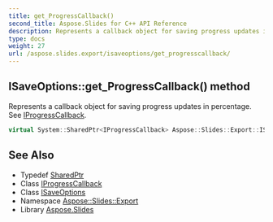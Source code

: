 ```yaml
---
title: get_ProgressCallback()
second_title: Aspose.Slides for C++ API Reference
description: Represents a callback object for saving progress updates in percentage. See IProgressCallback.
type: docs
weight: 27
url: /aspose.slides.export/isaveoptions/get_progresscallback/
---
```

## ISaveOptions::get_ProgressCallback() method


Represents a callback object for saving progress updates in percentage. See [IProgressCallback](../../../aspose.slides/iprogresscallback/).

```cpp
virtual System::SharedPtr<IProgressCallback> Aspose::Slides::Export::ISaveOptions::get_ProgressCallback()=0
```

## See Also

* Typedef [SharedPtr](../../../system/sharedptr/)
* Class [IProgressCallback](../../../aspose.slides/iprogresscallback/)
* Class [ISaveOptions](../)
* Namespace [Aspose::Slides::Export](../../)
* Library [Aspose.Slides](../../../)